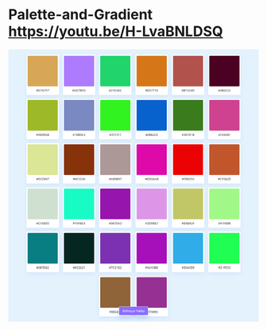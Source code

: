 # Palette-and-Gradient https://youtu.be/H-LvaBNLDSQ
<p align="center">
  <img src="preview.png" alt="preview del proyecto" width="1600">
</p>